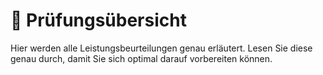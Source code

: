 # 🚀 Prüfungsübersicht

Hier werden alle Leistungsbeurteilungen genau erläutert. Lesen Sie diese genau
durch, damit Sie sich optimal darauf vorbereiten können.

<DocCardList />

